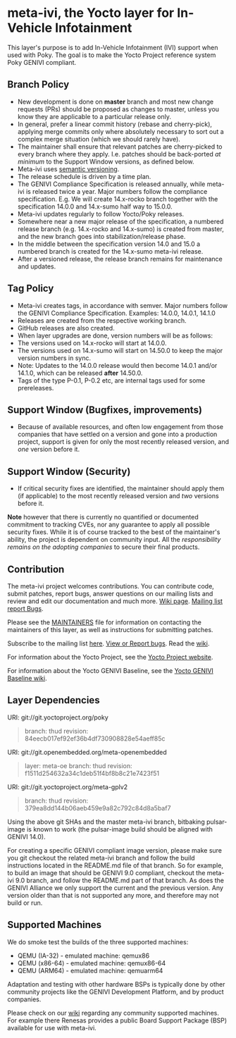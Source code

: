 meta-ivi, the Yocto layer for In-Vehicle Infotainment
=====================================================

This layer's purpose is to add In-Vehicle Infotainment (IVI) support when
used with Poky.  The goal is to make the Yocto Project reference system
Poky GENIVI compliant.

Branch Policy
-------------

- New development is done on **master** branch and most new change requests
  (PRs) should be proposed as changes to master, unless you know they are
  applicable to a particular release only.
- In general, prefer a linear commit history (rebase and cherry-pick),
  applying merge commits only where absolutely necessary to sort out a
  complex merge situation (which we should rarely have).
- The maintainer shall ensure that relevant patches are cherry-picked to
  every branch where they apply. I.e. patches should be back-ported *at
  minimum* to the Support Window versions, as defined below.
- Meta-ivi uses [semantic versioning](http://semver.org/). 
- The release schedule is driven by a time plan.
- The GENIVI Compliance Specification is released annually, while meta-ivi is
  released twice a year. Major numbers follow the compliance specification.
  E.g. We will create 14.x-rocko branch together with the specification
  14.0.0 and 14.x-sumo half way to 15.0.0.
- Meta-ivi updates regularly to follow Yocto/Poky releases.
- Somewhere near a new major release of the specification, a numbered
  release branch (e.g. 14.x-rocko and 14.x-sumo) is created from master, and
  the new branch goes into stabilization/release phase.
- In the middle between the specification version 14.0 and 15.0 a numbered
  branch is created for the 14.x-sumo meta-ivi release.
- After a versioned release, the release branch remains for maintenance and
  updates.

Tag Policy
----------
- Meta-ivi creates tags, in accordance with semver. Major numbers follow
  the GENIVI Compliance Specification. Examples: 14.0.0, 14.0.1, 14.1.0
- Releases are created from the respective working branch.
- GitHub releases are also created.
- When layer upgrades are done, version numbers will be as follows:
- The versions used on 14.x-rocko will start at 14.0.0.
- The versions used on 14.x-sumo will start on 14.50.0 to keep the major version
  numbers in sync.
- Note: Updates to the 14.0.0 release would then become 14.0.1 and/or 14.1.0,
  which can be released __after__ 14.50.0.
- Tags of the type P-0.1, P-0.2 etc, are internal tags used for some
  prereleases.

Support Window (Bugfixes, improvements)
---------------------------------------

- Because of available resources, and often low engagement from those companies
that have settled on a version and gone into a production project, support
is given for only the most recently released version, and *one* version
before it.

Support Window (Security)
-------------------------

- If critical security fixes are identified, the maintainer should apply
them (if applicable) to the most recently released version and *two*
versions before it.

**Note** however that there is currently no quantified or documented
commitment to tracking CVEs, nor any guarantee to apply all possible
security fixes.  While it is of course tracked to the best of the
maintainer's ability, the project is dependent on community input.  All the
_responsibility remains on the adopting companies_ to secure their final
products.

Contribution
-------------

The meta-ivi project welcomes contributions. You can contribute code,
submit patches, report bugs, answer questions on our mailing lists and
review and edit our documentation and much more.
[Wiki page](https://at.projects.genivi.org/wiki/display/PROJ/meta-ivi).
[Mailing list](https://lists.genivi.org/mailman/listinfo/genivi-meta-ivi_lists.genivi.org)
[report Bugs](https://at.projects.genivi.org/jira/projects/BASE/).

Please see the
[MAINTAINERS](https://github.com/GENIVI/meta-ivi/blob/master/MAINTAINERS)
file for information on contacting the maintainers
of this layer, as well as instructions for submitting patches.

Subscribe to the mailing list
    [here](https://lists.genivi.org/mailman/listinfo/genivi-meta-ivi).
[View or Report bugs](https://at.projects.genivi.org/jira/secure/RapidBoard.jspa?rapidView=10&projectKey=BASE).
Read the [wiki](https://at.projects.genivi.org/wiki/display/PROJ/meta-ivi).

For information about the Yocto Project, see the
[Yocto Project website](https://www.yoctoproject.org).

For information about the Yocto GENIVI Baseline, see the
[Yocto GENIVI Baseline wiki](https://at.projects.genivi.org/wiki/display/PROJ/GENIVI+Baselines).

Layer Dependencies
------------------

URI: git://git.yoctoproject.org/poky
> branch:   thud
> revision: 84eecb017ef92ef36b4df730908828e54aeff85c

URI: git://git.openembedded.org/meta-openembedded
> layer:    meta-oe
> branch:   thud
> revision: f1511d254632a34c1deb51f4bf8b8c21e7423f51

URI: git://git.yoctoproject.org/meta-gplv2
> branch:   thud
> revision: 379ea8dd144b06aeb459e9a82c792c84d8a5baf7

Using the above git SHAs and the master meta-ivi branch,
 bitbaking pulsar-image is known to work
 (the pulsar-image build should be aligned with GENIVI 14.0).

For creating a specific GENIVI compliant image version, please make sure you
git checkout the related meta-ivi branch and follow the build instructions
located in the README.md file of that branch.  So for example, to build
an image that should be GENIVI 9.0 compliant, checkout the meta-ivi 9.0 branch,
and follow the README.md part of that branch.  As does the GENIVI Alliance
we only support the current and the previous version.  Any version older
than that is not supported any more, and therefore may not build or run.

Supported Machines
------------------

We do smoke test the builds of the three supported machines:

* QEMU (IA-32) - emulated machine: qemux86
* QEMU (x86-64) - emulated machine: qemux86-64
* QEMU (ARM64) - emulated machine: qemuarm64

Adaptation and testing with other hardware BSPs is typically done by other
community projects like the GENIVI Development Platform, and by product
companies.

Please check on our [wiki](https://at.projects.genivi.org/wiki/display/PROJ/meta-ivi)
regarding any community supported machines.
For example there Renesas provides a public Board Support Package (BSP)
available for use with meta-ivi.

